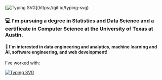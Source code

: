 [![Typing SVG](https://readme-typing-svg.demolab.com?font=Fira+Code&size=25&pause=1000&color=1891F7&width=435&lines=Hi+there!+My+name+is+Medhavi!)](https://git.io/typing-svg)
### 💻  I'm pursuing a degree in Statistics and Data Science and a certificate in Computer Science at the University of Texas at Austin.

#### 🌱 I'm interested in data engineering and analytics, machine learning and AI, software engineering, and web development!

I've worked with:

[![Typing SVG](https://readme-typing-svg.demolab.com?font=Fira+Code&pause=1000&color=0ACC21&width=435&lines=Python;Pandas%2FNumpy;SQL;Docker;Kubernetes;R;Scikit-Learn;Shell%2FLinux;HTML%2FCSS;AWS;Prometheus;Grafana;Matplotlib%2FSeaborn;Langchain;Swift)](https://git.io/typing-svg)

<!--
**mj307/mj307** is a ✨ _special_ ✨ repository because its `README.md` (this file) appears on your GitHub profile.

Here are some ideas to get you started:

- 🔭 I’m currently working on ...
- 🌱 I’m currently learning ...
- 👯 I’m looking to collaborate on ...
- 🤔 I’m looking for help with ...
- 💬 Ask me about ...
- 📫 How to reach me: ...
- 😄 Pronouns: ...
- ⚡ Fun fact: ...
-->
